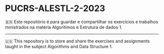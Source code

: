 # PUCRS-ALESTL-2-2023
🇧🇷 Este repositório é para guardar e compartilhar os exercícios e trabalhos ministrados na matéria Algoritimos e Estrutura de dados 1. 

---

🇺🇸 This repository is to store and share the exercises and assignments taught in the subject Algorithms and Data Structure 1.
